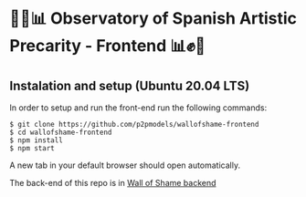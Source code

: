 # 🎨✊📊 __Observatory of Spanish Artistic Precarity - Frontend__ 📊✊🎨

## Instalation and setup (Ubuntu 20.04 LTS)

In order to setup and run the front-end run the following commands:

```
$ git clone https://github.com/p2pmodels/wallofshame-frontend
$ cd wallofshame-frontend
$ npm install
$ npm start
```

A new tab in your default browser should open automatically.

The back-end of this repo is in [Wall of Shame backend](https://github.com/P2PModels/wallofshame-backend)



